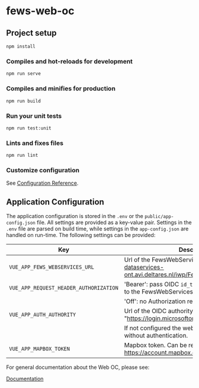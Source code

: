 # fews-web-oc



## Project setup
```
npm install
```

### Compiles and hot-reloads for development
```
npm run serve
```

### Compiles and minifies for production
```
npm run build
```

### Run your unit tests
```
npm run test:unit
```

### Lints and fixes files
```
npm run lint
```

### Customize configuration
See [Configuration Reference](https://cli.vuejs.org/config/).

## Application Configuration

The application configuration is stored in the `.env` or the `public/app-config.json` file. All settings are provided as a key-value pair.
Settings in the `.env` file are parsed on build time, while settings in the `app-config.json` are handled on run-time.
The following settings can be provided:

| Key                                      | Description                                                                                           |
|------------------------------------------|-------------------------------------------------------------------------------------------------------|
| `VUE_APP_FEWS_WEBSERVICES_URL`           | Url of the FewsWebServices, e.g. "https://rwsos-dataservices-ont.avi.deltares.nl/iwp/FewsWebServices" |
| `VUE_APP_REQUEST_HEADER_AUTHORIZATION`   | 'Bearer': pass OIDC `id_token` as bearer for request to the FewsWebServices                           |
|                                          | 'Off': no Authorization request header                                                                |
| `VUE_APP_AUTH_AUTHORITY`                 | Url of the OIDC authority, e.g. "https://login.microsoftonline.com/MYTENANTID/".                      |
|                                          | If not configured the web oc can be accessed without authentication.                                  |
| `VUE_APP_MAPBOX_TOKEN`                   | Mapbox token. Can be retrieved from: https://account.mapbox.com/access-tokens.                        |

For general documentation about the Web OC, please see: 

[Documentation](docs/)
